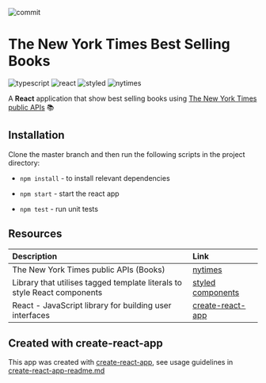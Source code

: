 ![commit](https://img.shields.io/github/last-commit/thecoder93/nyt-times-books?color=green)

# The New York Times Best Selling Books
![typescript](https://img.shields.io/badge/-TypeScript-007ACC?style=flat-square&logo=typescript&logoColor=white)
![react](https://img.shields.io/badge/-React-45b8d8?style=flat-square&logo=react&logoColor=white)
![styled](https://img.shields.io/badge/-Styled_Components-db7092?style=flat-square&logo=styled-components&logoColor=white)
![nytimes](https://img.shields.io/badge/-New_York_Times-000000?style=flat-square&logo=new-york-times&logoColor=white)

A **React** application that show best selling books using [The New York Times public APIs](https://developer.nytimes.com/) 📚

## Installation

Clone the master branch and then run the following scripts in the project directory:

- `npm install` - to install relevant dependencies

- `npm start` - start the react app

- `npm test` - run unit tests

## Resources

| Description                                                        | Link                                                                      |
| :----------------------------------------------------------------- | :------------------------------------------------------------------------ |
| The New York Times public APIs (Books) | [nytimes](https://developer.nytimes.com/docs/books-product/1/overview) |
| Library that utilises tagged template literals to style React components | [styled components](https://styled-components.com/)|
| React - JavaScript library for building user interfaces            | [create-react-app](https://github.com/facebook/create-react-app)|

## Created with create-react-app

This app was created with [create-react-app](https://github.com/facebook/create-react-app), see usage guidelines in [create-react-app-readme.md](create-react-app-readme.md)